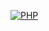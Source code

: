 [![PHP](https://img.shields.io/badge/PHP-7.4-777BB4?style=flat&logo=php)](https://www.php.net/releases/7.4/en.php)
